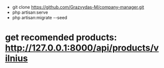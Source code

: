 - git clone https://github.com/Grazvydas-M/company-manager.git
- php artisan:serve
- php artisan:migrate --seed

# get recomended products: http://127.0.0.1:8000/api/products/vilnius

